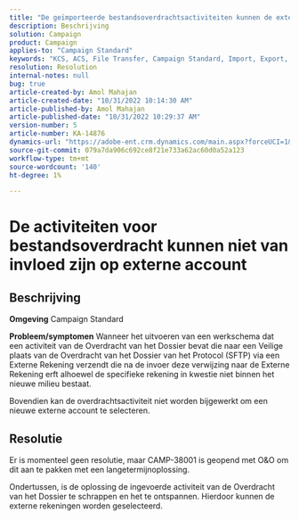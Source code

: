 ```yaml
---
title: "De geïmporteerde bestandsoverdrachtsactiviteiten kunnen de externe account niet wijzigen."
description: Beschrijving
solution: Campaign
product: Campaign
applies-to: "Campaign Standard"
keywords: "KCS, ACS, File Transfer, Campaign Standard, Import, Export, Workflow"
resolution: Resolution
internal-notes: null
bug: true
article-created-by: Amol Mahajan
article-created-date: "10/31/2022 10:14:30 AM"
article-published-by: Amol Mahajan
article-published-date: "10/31/2022 10:29:37 AM"
version-number: 5
article-number: KA-14876
dynamics-url: "https://adobe-ent.crm.dynamics.com/main.aspx?forceUCI=1&pagetype=entityrecord&etn=knowledgearticle&id=955df4cb-0459-ed11-9561-6045bd006079"
source-git-commit: 079a7da906c692ce8f21e733a62ac60d0a52a123
workflow-type: tm+mt
source-wordcount: '140'
ht-degree: 1%

---
```


# De activiteiten voor bestandsoverdracht kunnen niet van invloed zijn op externe account

## Beschrijving

<b>Omgeving</b>
Campaign Standard


<b>Probleem/symptomen</b>
Wanneer het uitvoeren van een werkschema dat een activiteit van de Overdracht van het Dossier bevat die naar een Veilige plaats van de Overdracht van het Dossier van het Protocol (SFTP) via een Externe Rekening verzendt die na de invoer deze verwijzing naar de Externe Rekening erft alhoewel de specifieke rekening in kwestie niet binnen het nieuwe milieu bestaat.

Bovendien kan de overdrachtsactiviteit niet worden bijgewerkt om een nieuwe externe account te selecteren.


## Resolutie


Er is momenteel geen resolutie, maar CAMP-38001 is geopend met O&amp;O om dit aan te pakken met een langetermijnoplossing.

Ondertussen, is de oplossing de ingevoerde activiteit van de Overdracht van het Dossier te schrappen en het te ontspannen. Hierdoor kunnen de externe rekeningen worden geselecteerd.
